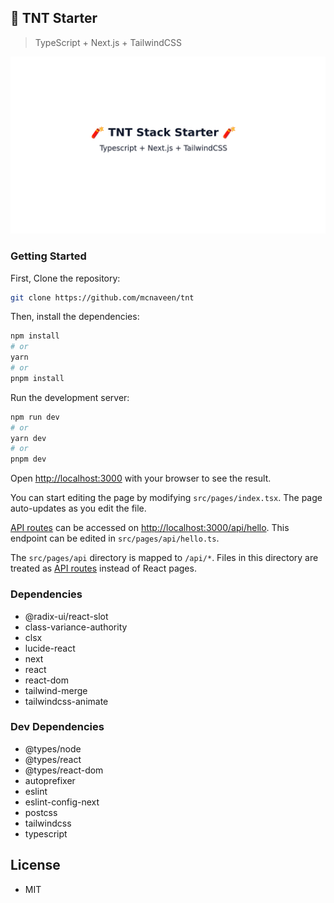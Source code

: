 ## 🧨 TNT Starter

> TypeScript + Next.js + TailwindCSS

![TNT](./public/tnt.png)

### Getting Started

First, Clone the repository:

```bash
git clone https://github.com/mcnaveen/tnt
```

Then, install the dependencies:

```bash
npm install
# or
yarn
# or
pnpm install
```

Run the development server:

```bash
npm run dev
# or
yarn dev
# or
pnpm dev
```

Open [http://localhost:3000](http://localhost:3000) with your browser to see the result.

You can start editing the page by modifying `src/pages/index.tsx`. The page auto-updates as you edit the file.

[API routes](https://nextjs.org/docs/api-routes/introduction) can be accessed on [http://localhost:3000/api/hello](http://localhost:3000/api/hello). This endpoint can be edited in `src/pages/api/hello.ts`.

The `src/pages/api` directory is mapped to `/api/*`. Files in this directory are treated as [API routes](https://nextjs.org/docs/api-routes/introduction) instead of React pages.

### Dependencies

- @radix-ui/react-slot
- class-variance-authority
- clsx
- lucide-react
- next
- react
- react-dom
- tailwind-merge
- tailwindcss-animate

### Dev Dependencies

- @types/node
- @types/react
- @types/react-dom
- autoprefixer
- eslint
- eslint-config-next
- postcss
- tailwindcss
- typescript

## License

- MIT
